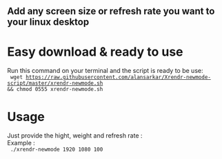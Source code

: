 
## Add any screen size or refresh rate  you want to your linux desktop

# Easy download & ready to use 
Run this command on your terminal and the script is ready to be use: <br>
 <code> wget https://raw.githubusercontent.com/alansarkar/Xrendr-newmode-script/master/xrendr-newmode.sh  && chmod 0555  xrendr-newmode.sh </code> <br>

# Usage 
Just provide the hight, weight and refresh rate :<br>
Example : <br>
<code> ./xrendr-newmode 1920 1080 100  </code>
